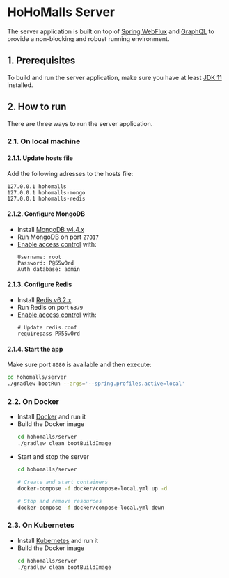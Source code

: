 # HoHoMalls Server

The server application is built on top
of [Spring WebFlux](https://docs.spring.io/spring-framework/docs/current/reference/html/web-reactive.html)
and [GraphQL](https://graphql.org/) to provide a non-blocking and robust running environment.

## 1. Prerequisites

To build and run the server application, make sure you have at least [JDK 11](http://openjdk.java.net/) installed.

## 2. How to run

There are three ways to run the server application.

### 2.1. On local machine

#### 2.1.1. Update hosts file

Add the following adresses to the hosts file:

````
127.0.0.1 hohomalls 
127.0.0.1 hohomalls-mongo 
127.0.0.1 hohomalls-redis
````

#### 2.1.2. Configure MongoDB

- Install [MongoDB v4.4.x](https://www.mongodb.com/try/download)
- Run MongoDB on port `27017`
- [Enable access control](https://docs.mongodb.com/v4.4/tutorial/enable-authentication/) with:
    ````
    Username: root
    Password: P@55w0rd
    Auth database: admin
    ````

#### 2.1.3. Configure Redis

- Install [Redis v6.2.x](https://redis.io/download).
- Run Redis on port `6379`
- [Enable access control](https://stackink.com/how-to-set-password-for-redis-server/) with:
    ````
    # Update redis.conf
    requirepass P@55w0rd
    ````

#### 2.1.4. Start the app

Make sure port `8080` is available and then execute:

````bash 
cd hohomalls/server 
./gradlew bootRun --args='--spring.profiles.active=local'
````

### 2.2. On Docker

- Install [Docker](https://www.docker.com/get-started) and run it
- Build the Docker image
    ````bash
    cd hohomalls/server
    ./gradlew clean bootBuildImage
    ````
- Start and stop the server
    ````bash
    cd hohomalls/server
    
    # Create and start containers
    docker-compose -f docker/compose-local.yml up -d
    
    # Stop and remove resources
    docker-compose -f docker/compose-local.yml down
    ````

### 2.3. On Kubernetes

- Install [Kubernetes](https://kubernetes.io/docs/setup/) and run it
- Build the Docker image
    ````bash
    cd hohomalls/server
    ./gradlew clean bootBuildImage
    ````